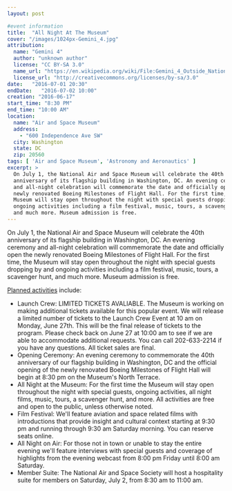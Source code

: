 ```yaml
---
layout: post

#event information
title:  "All Night At The Museum"
cover: "/images/1024px-Gemini_4.jpg"
attribution:
  name: "Gemini 4"
  author: "unknown author"
  license: "CC BY-SA 3.0"
  name_url: "https://en.wikipedia.org/wiki/File:Gemini_4_Outside_National_Air_and_Space_Museum.JPG"
  license_url: "http://creativecommons.org/licenses/by-sa/3.0"
date:   "2016-07-01 20:30"
endDate:   "2016-07-02 10:00"
creation: "2016-06-17"
start_time: "8:30 PM"
end_time: "10:00 AM"
location:
  name: "Air and Space Museum"
  address:
    - "600 Independence Ave SW"
  city: Washington
  state: DC
  zip: 20560
tags: [ 'Air and Space Museum', 'Astronomy and Aeronautics' ]
excerpt: >
  On July 1, the National Air and Space Museum will celebrate the 40th
  anniversary of its flagship building in Washington, DC. An evening ceremony
  and all-night celebration will commemorate the date and officially open the
  newly renovated Boeing Milestones of Flight Hall. For the first time, the
  Museum will stay open throughout the night with special guests dropping by and
  ongoing activities including a film festival, music, tours, a scavenger hunt,
  and much more. Museum admission is free.  
---
```


On July 1, the National Air and Space Museum will celebrate the 40th anniversary
of its flagship building in Washington, DC. An evening ceremony and all-night
celebration will commemorate the date and officially open the newly renovated
Boeing Milestones of Flight Hall. For the first time, the Museum will stay open
throughout the night with special guests dropping by and ongoing activities
including a film festival, music, tours, a scavenger hunt, and much more. Museum
admission is free.

[Planned activities](http://airandspace.si.edu/events/40th-birthday/activities/)
include:

* Launch Crew: LIMITED TICKETS AVALIABLE. The Museum is working on making
additional tickets available for this popular event. We will release a limited
number of tickets to the Launch Crew Event at 10 am on Monday, June 27th. This
will be the final release of tickets to the program. Please check back on June
27 at 10:00 am to see if we are able to accommodate additional requests. You can
call 202-633-2214 if you have any questions. All ticket sales are final.
* Opening Ceremony: An evening ceremony to commemorate the 40th anniversary
of our flagship building in Washington, DC and the official opening of the newly
renovated Boeing Milestones of Flight Hall will begin at 8:30 pm on the Museum's
North Terrace.
* All Night at the Museum: For the first time the Museum will stay
open throughout the night with special guests, ongoing activities, all night
films, music, tours, a scavenger hunt, and more. All activities are free and
open to the public, unless otherwise noted.
* Film Festival: We'll feature aviation and space related films
with introductions that provide insight and cultural context starting at
9:30 pm and running through 9:30 am Saturday morning. You can reserve
seats online.
* All Night on Air: For those not in town or unable to stay the entire
evening we'll feature interviews with special guests and coverage of highlights
from the evening webcast from 8:00 pm Friday until 8:00 am Saturday.
* Member Suite: The National Air and Space Society will host a hospitality
suite for members on Saturday, July 2, from 8:30 am to 11:00 am.
